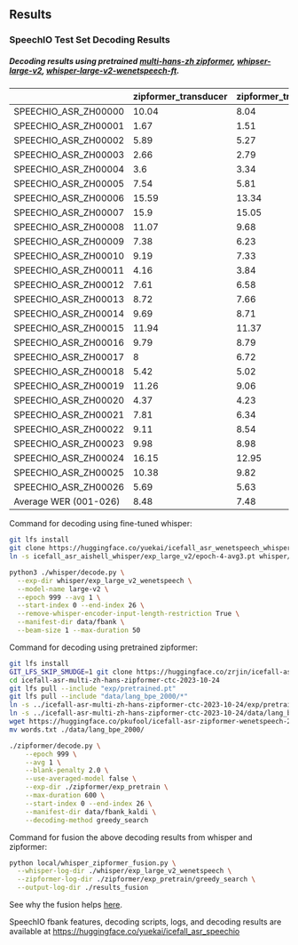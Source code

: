 ## Results

### SpeechIO Test Set Decoding Results

##### Decoding results using pretrained [multi-hans-zh zipformer](https://huggingface.co/zrjin/icefall-asr-multi-zh-hans-zipformer-ctc-2023-10-24), [whipser-large-v2](https://github.com/openai/whisper/blob/main/whisper/__init__.py#L27), [whisper-large-v2-wenetspeech-ft](https://huggingface.co/yuekai/icefall_asr_wenetspeech_whisper).

|                        | zipformer_transducer | zipformer_transducer_blank_penalty_2 | whisper_large_v2 | whisper_large_v2_wenetspeech | whisper_large_v2_wenetspeech_zipformer_fusion |
|------------------------|----------------------|--------------------------------------|------------------|------------------------------|-----------------------------------------------|
| SPEECHIO_ASR_ZH00000   | 10.04                | 8.04                                | 11.4             | 9.88                         | 7.78                                          |
| SPEECHIO_ASR_ZH00001   | 1.67                 | 1.51                                | 2.49             | 1.57                         | 1.38                                          |
| SPEECHIO_ASR_ZH00002   | 5.89                 | 5.27                                | 7.89             | 5.65                         | 4.99                                          |
| SPEECHIO_ASR_ZH00003   | 2.66                 | 2.79                                | 5.94             | 2.27                         | 2.33                                          |
| SPEECHIO_ASR_ZH00004   | 3.6                  | 3.34                                | 4.57             | 3.62                         | 3.26                                          |
| SPEECHIO_ASR_ZH00005   | 7.54                 | 5.81                                | 8.39             | 7.26                         | 5.43                                          |
| SPEECHIO_ASR_ZH00006   | 15.59                | 13.34                               | 19.07            | 13.64                        | 11.96                                         |
| SPEECHIO_ASR_ZH00007   | 15.9                 | 15.05                               | 16.7             | 14.06                        | 13.73                                         |
| SPEECHIO_ASR_ZH00008   | 11.07                | 9.68                                | 14.69            | 10.34                        | 8.87                                          |
| SPEECHIO_ASR_ZH00009   | 7.38                 | 6.23                                | 8.32             | 6.74                         | 5.96                                          |
| SPEECHIO_ASR_ZH00010   | 9.19                 | 7.33                                | 11.2             | 8.85                         | 6.97                                          |
| SPEECHIO_ASR_ZH00011   | 4.16                 | 3.84                                | 54.56            | 4.09                         | 3.72                                          |
| SPEECHIO_ASR_ZH00012   | 7.61                 | 6.58                                | 10.53            | 8.35                         | 6.27                                          |
| SPEECHIO_ASR_ZH00013   | 8.72                 | 7.66                                | 9.32             | 7.26                         | 6.7                                           |
| SPEECHIO_ASR_ZH00014   | 9.69                 | 8.71                                | 9.03             | 7.03                         | 6.59                                          |
| SPEECHIO_ASR_ZH00015   | 11.94                | 11.37                               | 16.58            | 12.02                        | 11.11                                         |
| SPEECHIO_ASR_ZH00016   | 9.79                 | 8.79                                | 14.1             | 10.19                        | 8.15                                          |
| SPEECHIO_ASR_ZH00017   | 8                    | 6.72                                | 9.04             | 8.9                          | 6.44                                          |
| SPEECHIO_ASR_ZH00018   | 5.42                 | 5.02                                | 6.06             | 4.86                         | 4.4                                           |
| SPEECHIO_ASR_ZH00019   | 11.26                | 9.06                                | 14.8             | 9.83                         | 8.22                                          |
| SPEECHIO_ASR_ZH00020   | 4.37                 | 4.23                                | 5.97             | 4.23                         | 4.13                                          |
| SPEECHIO_ASR_ZH00021   | 7.81                 | 6.34                                | 8.53             | 7.08                         | 5.88                                          |
| SPEECHIO_ASR_ZH00022   | 9.11                 | 8.54                                | 9.7              | 8.97                         | 8.02                                          |
| SPEECHIO_ASR_ZH00023   | 9.98                 | 8.98                                | 6.31             | 9.44                         | 8.57                                          |
| SPEECHIO_ASR_ZH00024   | 16.15                | 12.95                               | 20.54            | 15.92                        | 12.28                                         |
| SPEECHIO_ASR_ZH00025   | 10.38                | 9.82                                | 11.4             | 10.26                        | 9.27                                          |
| SPEECHIO_ASR_ZH00026   | 5.69                 | 5.63                                | 9.09             | 5.95                         | 5.51                                          |
| Average WER (001-026)           | 8.48                 | 7.48                                | 12.11            | 8.01                         | 6.93                                          |




Command for decoding using fine-tuned whisper:
```bash
git lfs install
git clone https://huggingface.co/yuekai/icefall_asr_wenetspeech_whisper
ln -s icefall_asr_aishell_whisper/exp_large_v2/epoch-4-avg3.pt whisper/exp_large_v2_wenetspeech/epoch-999.pt

python3 ./whisper/decode.py \
  --exp-dir whisper/exp_large_v2_wenetspeech \
  --model-name large-v2 \
  --epoch 999 --avg 1 \
  --start-index 0 --end-index 26 \
  --remove-whisper-encoder-input-length-restriction True \
  --manifest-dir data/fbank \
  --beam-size 1 --max-duration 50
```
Command for decoding using pretrained zipformer:
```bash
git lfs install
GIT_LFS_SKIP_SMUDGE=1 git clone https://huggingface.co/zrjin/icefall-asr-multi-zh-hans-zipformer-ctc-2023-10-24
cd icefall-asr-multi-zh-hans-zipformer-ctc-2023-10-24
git lfs pull --include "exp/pretrained.pt"
git lfs pull --include "data/lang_bpe_2000/*"
ln -s ../icefall-asr-multi-zh-hans-zipformer-ctc-2023-10-24/exp/pretrained.pt zipformer/exp_pretrain/epoch-999.pt
ln -s ../icefall-asr-multi-zh-hans-zipformer-ctc-2023-10-24/data/lang_bpe_2000/ ./data
wget https://huggingface.co/pkufool/icefall-asr-zipformer-wenetspeech-20230615/resolve/main/data/lang_char/words.txt
mv words.txt ./data/lang_bpe_2000/

./zipformer/decode.py \
    --epoch 999 \
    --avg 1 \
    --blank-penalty 2.0 \
    --use-averaged-model false \
    --exp-dir ./zipformer/exp_pretrain \
    --max-duration 600 \
    --start-index 0 --end-index 26 \
    --manifest-dir data/fbank_kaldi \
    --decoding-method greedy_search
```
Command for fusion the above decoding results from whisper and zipformer:
```bash
python local/whisper_zipformer_fusion.py \
  --whisper-log-dir ./whisper/exp_large_v2_wenetspeech \
  --zipformer-log-dir ./zipformer/exp_pretrain/greedy_search \
  --output-log-dir ./results_fusion

```

See why the fusion helps [here](./local/whisper_zipformer_fusion.py).

SpeechIO fbank features, decoding scripts, logs, and decoding results
are available at
<https://huggingface.co/yuekai/icefall_asr_speechio>
